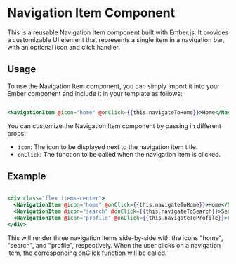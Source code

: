 # Navigation Item Component

This is a reusable Navigation Item component built with Ember.js. It provides a customizable UI element that represents a single item in a navigation bar, with an optional icon and click handler.

## Usage

To use the Navigation Item component, you can simply import it into your Ember component and include it in your template as follows:

```hbs

<NavigationItem @icon="home" @onClick={{this.navigateToHome}}>Home</NavigationItem>

```

You can customize the Navigation Item component by passing in different props:


- `icon`: The icon to be displayed next to the navigation item title.
- `onClick`: The function to be called when the navigation item is clicked.

## Example

```hbs

<div class="flex items-center">
  <NavigationItem @icon="home" @onClick={{this.navigateToHome}}>Home</NavigationItem>
  <NavigationItem @icon="search" @onClick={{this.navigateToSearch}}>Search</NavigationItem>
  <NavigationItem @icon="profile" @onClick={{this.navigateToProfile}}>Profile</NavigationItem>
</div>

```

This will render three navigation items side-by-side with the icons "home", "search", and "profile", respectively. When the user clicks on a navigation item, the corresponding onClick function will be called.


